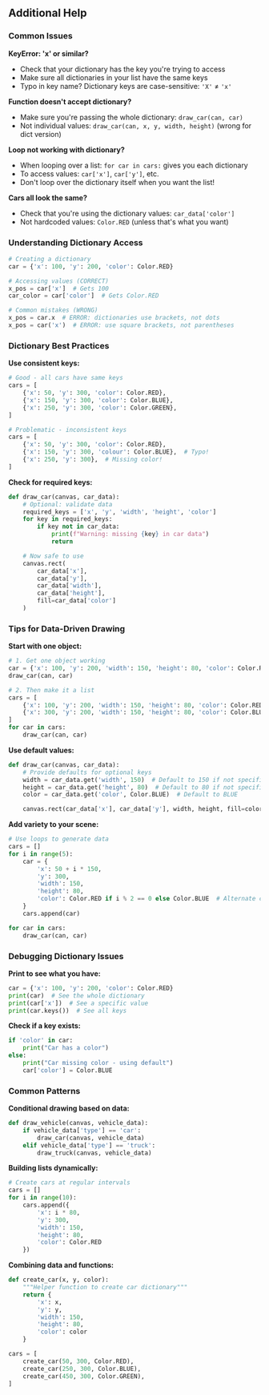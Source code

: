 ## Additional Help

### Common Issues

**KeyError: 'x' or similar?**

- Check that your dictionary has the key you're trying to access
- Make sure all dictionaries in your list have the same keys
- Typo in key name? Dictionary keys are case-sensitive: `'X'` ≠ `'x'`

**Function doesn't accept dictionary?**

- Make sure you're passing the whole dictionary: `draw_car(can, car)`
- Not individual values: `draw_car(can, x, y, width, height)` (wrong for dict version)

**Loop not working with dictionary?**

- When looping over a list: `for car in cars:` gives you each dictionary
- To access values: `car['x']`, `car['y']`, etc.
- Don't loop over the dictionary itself when you want the list!

**Cars all look the same?**

- Check that you're using the dictionary values: `car_data['color']`
- Not hardcoded values: `Color.RED` (unless that's what you want)

### Understanding Dictionary Access

```python
# Creating a dictionary
car = {'x': 100, 'y': 200, 'color': Color.RED}

# Accessing values (CORRECT)
x_pos = car['x']  # Gets 100
car_color = car['color']  # Gets Color.RED

# Common mistakes (WRONG)
x_pos = car.x  # ERROR: dictionaries use brackets, not dots
x_pos = car('x')  # ERROR: use square brackets, not parentheses
```

### Dictionary Best Practices

**Use consistent keys:**

```python
# Good - all cars have same keys
cars = [
    {'x': 50, 'y': 300, 'color': Color.RED},
    {'x': 150, 'y': 300, 'color': Color.BLUE},
    {'x': 250, 'y': 300, 'color': Color.GREEN},
]

# Problematic - inconsistent keys
cars = [
    {'x': 50, 'y': 300, 'color': Color.RED},
    {'x': 150, 'y': 300, 'colour': Color.BLUE},  # Typo!
    {'x': 250, 'y': 300},  # Missing color!
]
```

**Check for required keys:**

```python
def draw_car(canvas, car_data):
    # Optional: validate data
    required_keys = ['x', 'y', 'width', 'height', 'color']
    for key in required_keys:
        if key not in car_data:
            print(f"Warning: missing {key} in car data")
            return

    # Now safe to use
    canvas.rect(
        car_data['x'],
        car_data['y'],
        car_data['width'],
        car_data['height'],
        fill=car_data['color']
    )
```

### Tips for Data-Driven Drawing

**Start with one object:**

```python
# 1. Get one object working
car = {'x': 100, 'y': 200, 'width': 150, 'height': 80, 'color': Color.RED}
draw_car(can, car)

# 2. Then make it a list
cars = [
    {'x': 100, 'y': 200, 'width': 150, 'height': 80, 'color': Color.RED},
    {'x': 300, 'y': 200, 'width': 150, 'height': 80, 'color': Color.BLUE},
]
for car in cars:
    draw_car(can, car)
```

**Use default values:**

```python
def draw_car(canvas, car_data):
    # Provide defaults for optional keys
    width = car_data.get('width', 150)  # Default to 150 if not specified
    height = car_data.get('height', 80)  # Default to 80 if not specified
    color = car_data.get('color', Color.BLUE)  # Default to BLUE

    canvas.rect(car_data['x'], car_data['y'], width, height, fill=color)
```

**Add variety to your scene:**

```python
# Use loops to generate data
cars = []
for i in range(5):
    car = {
        'x': 50 + i * 150,
        'y': 300,
        'width': 150,
        'height': 80,
        'color': Color.RED if i % 2 == 0 else Color.BLUE  # Alternate colors
    }
    cars.append(car)

for car in cars:
    draw_car(can, car)
```

### Debugging Dictionary Issues

**Print to see what you have:**

```python
car = {'x': 100, 'y': 200, 'color': Color.RED}
print(car)  # See the whole dictionary
print(car['x'])  # See a specific value
print(car.keys())  # See all keys
```

**Check if a key exists:**

```python
if 'color' in car:
    print("Car has a color")
else:
    print("Car missing color - using default")
    car['color'] = Color.BLUE
```

### Common Patterns

**Conditional drawing based on data:**

```python
def draw_vehicle(canvas, vehicle_data):
    if vehicle_data['type'] == 'car':
        draw_car(canvas, vehicle_data)
    elif vehicle_data['type'] == 'truck':
        draw_truck(canvas, vehicle_data)
```

**Building lists dynamically:**

```python
# Create cars at regular intervals
cars = []
for i in range(10):
    cars.append({
        'x': i * 80,
        'y': 300,
        'width': 150,
        'height': 80,
        'color': Color.RED
    })
```

**Combining data and functions:**

```python
def create_car(x, y, color):
    """Helper function to create car dictionary"""
    return {
        'x': x,
        'y': y,
        'width': 150,
        'height': 80,
        'color': color
    }

cars = [
    create_car(50, 300, Color.RED),
    create_car(250, 300, Color.BLUE),
    create_car(450, 300, Color.GREEN),
]
```
